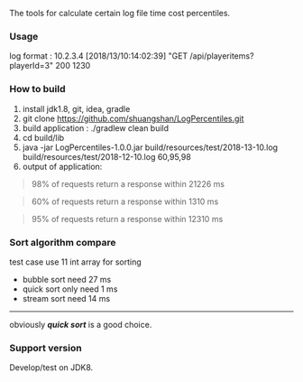 The tools for calculate certain log file time cost percentiles.

### Usage
log format :
10.2.3.4 [2018/13/10:14:02:39] "GET /api/playeritems?playerId=3" 200 1230
### How to build
1. install jdk1.8, git, idea, gradle
2. git clone https://github.com/shuangshan/LogPercentiles.git
3. build application : ./gradlew clean build
4. cd build/lib
5. java -jar LogPercentiles-1.0.0.jar build/resources/test/2018-13-10.log build/resources/test/2018-12-10.log 60,95,98
6. output of application:
>98% of requests return a response within 21226 ms

>60% of requests return a response within 1310 ms

>95% of requests return a response within 12310 ms


### Sort algorithm compare
test case use 11 int array for sorting
* bubble sort need 27 ms 
* quick sort only need 1 ms 
* stream sort need 14 ms
-----------------
obviously ***quick sort*** is a good choice.

### Support version
Develop/test on JDK8.